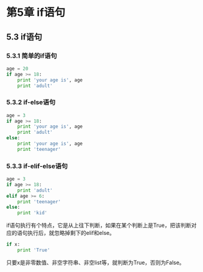 # 第5章 if语句

## 5.3 if语句

### 5.3.1 简单的if语句

```python
age = 20
if age >= 18:
    print 'your age is', age
    print 'adult'
```

### 5.3.2 if-else语句

```python
age = 3
if age >= 18:
    print 'your age is', age
    print 'adult'
else:
    print 'your age is', age
    print 'teenager'
```

### 5.3.3 if-elif-else语句

```python
age = 3
if age >= 18:
    print 'adult'
elif age >= 6:
    print 'teenager'
else:
    print 'kid'
```

if语句执行有个特点，它是从上往下判断，如果在某个判断上是True，把该判断对应的语句执行后，就忽略掉剩下的elif和else。

```python
if x:
    print 'True'
```

只要x是非零数值、非空字符串、非空list等，就判断为True，否则为False。

